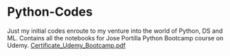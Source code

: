 # Python-Codes

Just my initial codes enroute to my venture into the world of Python, DS and ML.
Contains all the notebooks for Jose Portilla Python Bootcamp course on Udemy.
[Certificate_Udemy_Bootcamp.pdf](https://github.com/DebjitHore/Python-Codes_UdemyBootcamp/files/7072070/Certificate_Udemy_Bootcamp.pdf)

